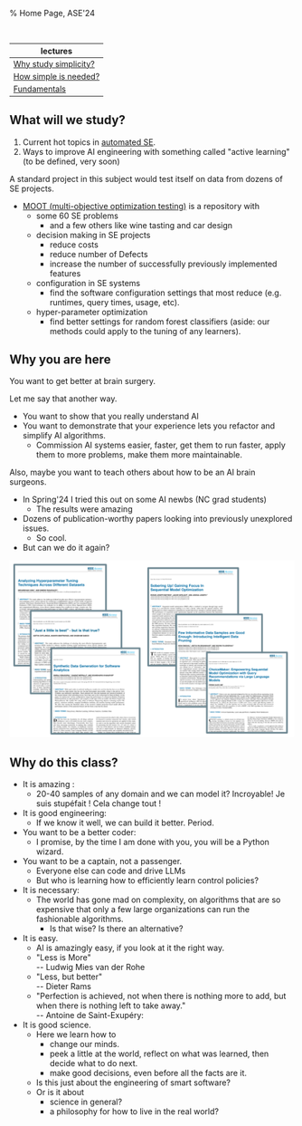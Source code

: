 % Home Page, ASE'24

<br clear=all>

| lectures|
|---------|
| [Why study simplicity?](00simple.html) |
| [How simple is needed?](01lessdata.html) |
| [Fundamentals](https://txt.github.io/se24fall/03code.html)|

## What will we study?

1. Current hot topics in [automated SE](https://link.springer.com/journal/10515/articles).
2. Ways to improve AI engineering with something called "active learning" (to be defined, very soon)

A standard project in this subject would test itself on data from dozens of SE projects.

- [MOOT (multi-objective optimization testing)](https://github.com/timm/moot/tree/master/optimize)
    is a repository with
  - some 60 SE problems 
    - and a few others  like wine tasting and car design
  - decision making in SE projects
    - reduce costs
    - reduce number of Defects
    - increase the number of successfully previously implemented features
  - configuration in SE systems
    - find the software configuration settings that most reduce (e.g. runtimes, query times, usage, etc).
  - hyper-parameter optimization
    - find better settings for random forest classifiers (aside: our methods could
         apply to the tuning of any learners).

## Why you are here

You want to get better at brain surgery.

Let me say that another way.

- You want to show that you really  understand AI 
- You want to demonstrate that  your experience lets you
refactor and simplify AI algorithms.
  - Commission AI systems easier,  faster, get them to run faster,
  apply them to more problems,  make them  more maintainable.

Also, maybe you want to teach others about how to be an AI brain surgeons.

- In Spring'24 I tried this out on some AI newbs (NC grad students)
  - The results were amazing
- Dozens of publication-worthy papers looking into previously unexplored issues.
  - So cool.
- But can we do it again?

<img width="800px" src=img/papers.png>

## Why do this class?

- It is amazing :
  - 20-40 samples of any domain and we can model it? Incroyable!  Je suis stupéfait ! Cela change tout !
- It is good engineering:
    - If we know it well, we can build it better. Period.
- You want to be a better coder:
  - I promise, by the time I am done with you, you will be a  Python wizard.
- You want to be a captain, not a passenger.
  - Everyone else can code and drive LLMs
  - But who is learning how to efficiently  learn control policies?
- It is necessary:
  - The world has gone mad on complexity, on algorithms that are so expensive that only a few large organizations can run the fashionable algorithms.
    - Is that wise? Is there an alternative?
- It is easy. 
  - AI is amazingly easy, if you look at it the right way. 
  - "Less is More"<br>--  Ludwig Mies van der Rohe 
  - "Less, but better"<br>-- Dieter Rams
  - "Perfection is achieved, not when there is nothing more to add, but when 
     there is nothing left to take away."<br>-- Antoine de Saint-Exupéry:
- It is good science. 
  - Here we learn how to
    - change our minds.
    - peek a  little at the world, reflect on what was learned, then decide what to do next.
    - make good decisions, even before all the facts are it.
  - Is this just about the engineering of smart software? 
  - Or is it about
    -  science in general?
    -  a philosophy for how to live in the real world?

